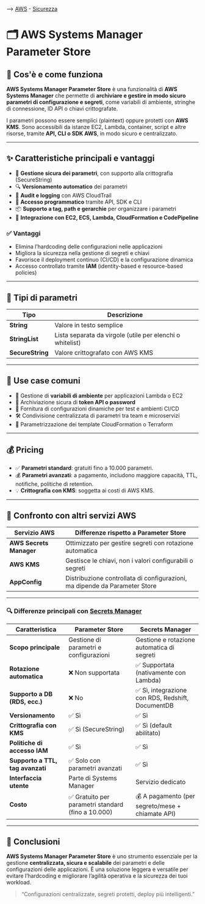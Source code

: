 --> [AWS](/00-Intro/AWS.md)  -  [Sicurezza](/09-Sicurezza-Compliance-Governance/Sicurezza-Compliance-Governance.md)
# 🗂️ AWS Systems Manager Parameter Store

## 📘 Cos'è e come funziona

**AWS Systems Manager Parameter Store** è una funzionalità di **AWS Systems Manager** che permette di **archiviare e gestire in modo sicuro parametri di configurazione e segreti**, come variabili di ambiente, stringhe di connessione, ID API o chiavi crittografate.

I parametri possono essere semplici (plaintext) oppure protetti con **AWS KMS**. Sono accessibili da istanze EC2, Lambda, container, script e altre risorse, tramite **API, CLI o SDK AWS**, in modo sicuro e centralizzato.

---

## ✨ Caratteristiche principali e vantaggi

- 🔐 **Gestione sicura dei parametri**, con supporto alla crittografia (SecureString)
- 🔍 **Versionamento automatico** dei parametri
- 📅 **Audit e logging** con AWS CloudTrail
- 🔁 **Accesso programmatico** tramite API, SDK e CLI
- 📦 **Supporto a tag, path e gerarchie** per organizzare i parametri
- 🧩 **Integrazione con EC2, ECS, Lambda, CloudFormation e CodePipeline**

### ✅ Vantaggi

- Elimina l’hardcoding delle configurazioni nelle applicazioni
- Migliora la sicurezza nella gestione di segreti e chiavi
- Favorisce il deployment continuo (CI/CD) e la configurazione dinamica
- Accesso controllato tramite **IAM** (identity-based e resource-based policies)

---

## 🔑 Tipi di parametri

| Tipo           | Descrizione                                                 |
|----------------|-------------------------------------------------------------|
| **String**     | Valore in testo semplice                                    |
| **StringList** | Lista separata da virgole (utile per elenchi o whitelist)   |
| **SecureString** | Valore crittografato con AWS KMS                           |

---

## 🚀 Use case comuni

- 🔧 Gestione di **variabili di ambiente** per applicazioni Lambda o EC2
- 🔑 Archiviazione sicura di **token API o password**
- 🧪 Fornitura di configurazioni dinamiche per test e ambienti CI/CD
- 🛠️ Condivisione centralizzata di parametri tra team e microservizi
- 🧭 Parametrizzazione dei template CloudFormation o Terraform

---

## 💰 Pricing

- ✅ **Parametri standard**: gratuiti fino a 10.000 parametri.
- 💰 **Parametri avanzati**: a pagamento, includono maggiore capacità, TTL, notifiche, politiche di retention.
- 💡 **Crittografia con KMS**: soggetta ai costi di AWS KMS.


---

## 🔄 Confronto con altri servizi AWS

| Servizio AWS              | Differenze rispetto a Parameter Store                           |
|---------------------------|------------------------------------------------------------------|
| **AWS Secrets Manager**   | Ottimizzato per gestire segreti con rotazione automatica         |
| **AWS KMS**               | Gestisce le chiavi, non i valori configurabili o segreti         |
| **AppConfig**             | Distribuzione controllata di configurazioni, ma dipende da Parameter Store|

---

### 🔍 Differenze principali con [Secrets Manager](/09-Sicurezza-Compliance-Governance/Sicurezza/AWS-Secrets-Manager.md)

| Caratteristica                  | Parameter Store                              | Secrets Manager                                      |
|--------------------------------|----------------------------------------------|------------------------------------------------------|
| **Scopo principale**           | Gestione di parametri e configurazioni       | Gestione e rotazione automatica di segreti          |
| **Rotazione automatica**       | ❌ Non supportata                             | ✅ Supportata (nativamente con Lambda)               |
| **Supporto a DB (RDS, ecc.)**  | ❌ No                                         | ✅ Sì, integrazione con RDS, Redshift, DocumentDB    |
| **Versionamento**              | ✅ Sì                                         | ✅ Sì                                                 |
| **Crittografia con KMS**       | ✅ Sì (SecureString)                          | ✅ Sì (default abilitato)                            |
| **Politiche di accesso IAM**   | ✅ Sì                                         | ✅ Sì                                                 |
| **Supporto a TTL, tag avanzati**| ✅ Solo con parametri avanzati               | ✅ Sì                                                 |
| **Interfaccia utente**         | Parte di Systems Manager                     | Servizio dedicato                                    |
| **Costo**                      | ✅ Gratuito per parametri standard (fino a 10.000) | 💰 A pagamento (per segreto/mese + chiamate API) |

---

## 📌 Conclusioni

**AWS Systems Manager Parameter Store** è uno strumento essenziale per la gestione **centralizzata, sicura e scalabile** dei parametri e delle configurazioni delle applicazioni. È una soluzione leggera e versatile per evitare l’hardcoding e migliorare l’agilità operativa e la sicurezza dei tuoi workload.

> “Configurazioni centralizzate, segreti protetti, deploy più intelligenti.”

